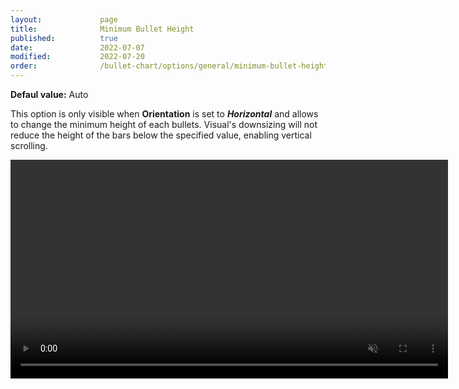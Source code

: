 ```yaml
---
layout:             page
title:              Minimum Bullet Height
published:          true
date:               2022-07-07
modified:   	    2022-07-20
order:              /bullet-chart/options/general/minimum-bullet-height
---
```


**Defaul value:** Auto

This option is only visible when **Orientation** is set to ***Horizontal*** and allows to change the minimum height of each bullets. Visual's downsizing will not reduce the height of the bars below the specified value, enabling vertical scrolling.

<video src="images/minimum-bullet-height.mp4" width="700" autoplay loop muted></video>